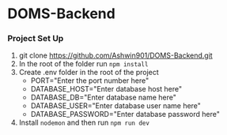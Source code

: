 # DOMS-Backend

### Project Set Up

1.  git clone https://github.com/Ashwin901/DOMS-Backend.git
2.  In the root of the folder run `npm install`
3.  Create .env folder in the root of the project
    <ul>
        <li>PORT="Enter the port number here"</li>
        <li>DATABASE_HOST="Enter database host here"</li>
        <li>DATABASE_DB="Enter database name here"</li>
        <li>DATABASE_USER="Enter database user name here"</li>
        <li>DATABASE_PASSWORD="Enter database password here"</li>
    </ul>
4.  Install `nodemon` and then run `npm run dev`
